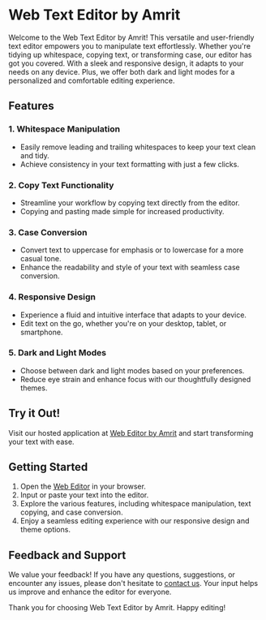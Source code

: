 # Web Text Editor by Amrit

Welcome to the Web Text Editor by Amrit! This versatile and user-friendly text editor empowers you to manipulate text effortlessly. Whether you're tidying up whitespace, copying text, or transforming case, our editor has got you covered. With a sleek and responsive design, it adapts to your needs on any device. Plus, we offer both dark and light modes for a personalized and comfortable editing experience.

## Features

### 1. **Whitespace Manipulation**
   - Easily remove leading and trailing whitespaces to keep your text clean and tidy.
   - Achieve consistency in your text formatting with just a few clicks.

### 2. **Copy Text Functionality**
   - Streamline your workflow by copying text directly from the editor.
   - Copying and pasting made simple for increased productivity.

### 3. **Case Conversion**
   - Convert text to uppercase for emphasis or to lowercase for a more casual tone.
   - Enhance the readability and style of your text with seamless case conversion.

### 4. **Responsive Design**
   - Experience a fluid and intuitive interface that adapts to your device.
   - Edit text on the go, whether you're on your desktop, tablet, or smartphone.

### 5. **Dark and Light Modes**
   - Choose between dark and light modes based on your preferences.
   - Reduce eye strain and enhance focus with our thoughtfully designed themes.

## Try it Out!

Visit our hosted application at [Web Editor by Amrit](https://web-editor-by-amrit.netlify.app/) and start transforming your text with ease.

## Getting Started

1. Open the [Web Editor](https://web-editor-by-amrit.netlify.app/) in your browser.
2. Input or paste your text into the editor.
3. Explore the various features, including whitespace manipulation, text copying, and case conversion.
4. Enjoy a seamless editing experience with our responsive design and theme options.

## Feedback and Support

We value your feedback! If you have any questions, suggestions, or encounter any issues, please don't hesitate to [contact us]([mailto:amritmaan200](https://amrit-maan.netlify.app/)). Your input helps us improve and enhance the editor for everyone.

Thank you for choosing Web Text Editor by Amrit. Happy editing!
